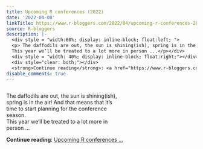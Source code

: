 ```yaml
---
title: Upcoming R conferences (2022)
date: '2022-04-08'
linkTitle: https://www.r-bloggers.com/2022/04/upcoming-r-conferences-2022/
source: R-bloggers
description: |-
  <div style = "width:60%; display: inline-block; float:left; ">
  <p> The daffodils are out, the sun is shining(ish), spring is in the air! And that means that it’s time to start planning for the conference season.<br />
  This year we’ll be treated to a lot more in person ...</p></div>
  <div style = "width: 40%; display: inline-block; float:right;"></div>
  <div style="clear: both;"></div>
  <strong>Continue reading</strong>: <a href="https://www.r-bloggers.com/2022/04/upcoming-r-conferences-2022/">Upcoming R conferences ...
disable_comments: true
---
```

<div style = "width:60%; display: inline-block; float:left; ">
<p> The daffodils are out, the sun is shining(ish), spring is in the air! And that means that it’s time to start planning for the conference season.<br />
This year we’ll be treated to a lot more in person ...</p></div>
<div style = "width: 40%; display: inline-block; float:right;"></div>
<div style="clear: both;"></div>
<strong>Continue reading</strong>: <a href="https://www.r-bloggers.com/2022/04/upcoming-r-conferences-2022/">Upcoming R conferences ...